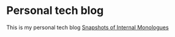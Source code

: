 # Personal tech blog
  
This is my personal tech blog [Snapshots of Internal Monologues](http://nishanthvasudevan.github.io)

